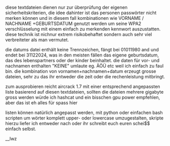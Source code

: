 diese textdateien dienen nur zur überprüfung der eigenen sicherheitskriterien, die idee dahinter ist
das personen passwörter nicht merken können und in diesem fall kombinationen wie VORNAME / NACHNAME +GEBURTSDATUM genutzt werden 
um seine WPA2 verschlüsselung mit einem einfach zu merkenden kennwort auszustatten. diese technik ist nichnur extrem risikobehaftet sondern 
auch sehr viel verbreiteter als man vermutet.

die datums datei enthält keine Trennzeichen, fängt bei 01011980 and und endet bei 31122024, was in den meisten fällen das eigene geburtsdatum, das des lebenspartners oder
der kinder beinhaltet.
die daten für vor- und nachnamen enthalten "KEINE" umlaute eg. ÄÖÜ etc weil ich einfach zu faul bin.
die kombination von vornamen+nachnamen+datum erzeugt grosse dateien, sehr zu das ihr entweder die zeit oder die rechenleistung mitbringt.

zum ausprobieren reicht aircrack 1.7 mit einer entsprechend angepassten liste basierend auf diesen
textdateien, sollten die dateien mehrere gigabyte gross werden würde ich hashcat und ein bisschen gpu power empfehlen, aber das ist eh alles für spass hier

listen können natürlich angepasst werden, mit python oder einfachen bash scripten um wörter komplett upper- oder lowercase umzugestalten,
skripte hierzu liefer ich entweder nach oder ihr schreibt euch euren schei$$ einfach selbst.

__lwz
